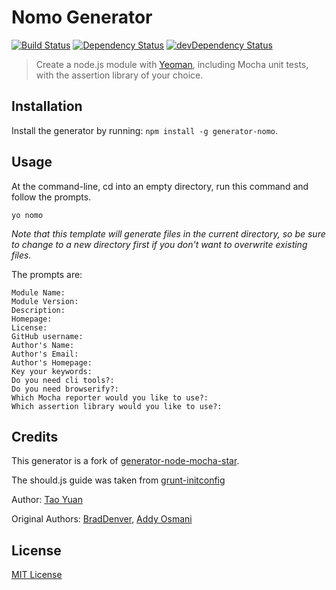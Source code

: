 # Nomo Generator

[![Build Status](https://travis-ci.org/taoyuan/generator-nomo.svg?branch=master)](https://travis-ci.org/taoyuan/generator-nomo)
[![Dependency Status](https://david-dm.org/taoyuan/generator-nomo.png?theme=shields.io)](https://david-dm.org/taoyuan/generator-nomo)
[![devDependency Status](https://david-dm.org/taoyuan/generator-nomo/dev-status.png?theme=shields.io)](https://david-dm.org/taoyuan/generator-nomo#info=devDependencies)

> Create a node.js module with [Yeoman](http://yeoman.io/), including Mocha unit tests, with the assertion library of your choice.

## Installation

Install the generator by running: `npm install -g generator-nomo`.


## Usage

At the command-line, cd into an empty directory, run this command and follow the prompts.

```
yo nomo
```

_Note that this template will generate files in the current directory, so be sure to change to a new directory first if you don't want to overwrite existing files._

The prompts are:

```
Module Name:
Module Version:
Description:
Homepage:
License:
GitHub username:
Author's Name:
Author's Email:
Author's Homepage:
Key your keywords:
Do you need cli tools?:
Do you need browserify?:
Which Mocha reporter would you like to use?:
Which assertion library would you like to use?:
```


## Credits
This generator is a fork of [generator-node-mocha-star](https://github.com/BradDenver/generator-node-mocha-star).

The should.js guide was taken from [grunt-initconfig](https://github.com/pismute/grunt-initconfig/blob/master/src/test/initconfig-test.coffee)

Author: [Tao Yuan](https://github.com/taoyuan)

Original Authors: [BradDenver](https://github.com/BradDenver), [Addy Osmani](https://github.com/addyosmani)

## License

[MIT License](http://en.wikipedia.org/wiki/MIT_License)